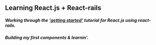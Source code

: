 ## Learning React.js + React-rails

##### Working through the ['getting started'](https://facebook.github.io/react/docs/tutorial.html) tutorial for React.js using react-rails.

##### Building my first components & learnin'.

